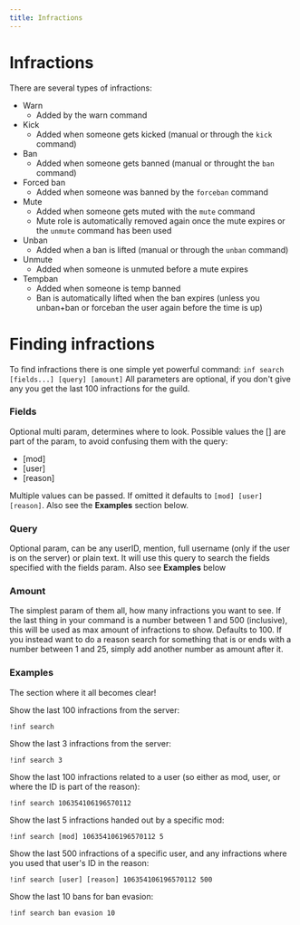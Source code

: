 ```yaml
---
title: Infractions
---
```

# Infractions

There are several types of infractions:

- Warn
    - Added by the warn command
- Kick
    - Added when someone gets kicked (manual or through the `kick` command) 
- Ban
    - Added when someone gets banned (manual or throught the `ban` command)
- Forced ban
    - Added when someone was banned by the ``forceban`` command
- Mute
    - Added when someone gets muted with the ``mute`` command
    - Mute role is automatically removed again once the mute expires or the ``unmute`` command has been used   
- Unban
    - Added when a ban is lifted (manual or through the ``unban`` command)
- Unmute
    - Added when someone is unmuted before a mute expires
- Tempban
    - Added when someone is temp banned
    - Ban is automatically lifted when the ban expires (unless you unban+ban or forceban the user again before the time is up)
    
    
# Finding infractions
To find infractions there is one simple yet powerful command: ``inf search [fields...] [query] [amount]``
All parameters are optional, if you don't give any you get the last 100 infractions for the guild.
### Fields
Optional multi param, determines where to look.
Possible values the [] are part of the param, to avoid confusing them with the query:
- [mod]
- [user]
- [reason]

Multiple values can be passed. If omitted it defaults to ``[mod] [user] [reason]``.
Also see the **Examples** section below.

### Query
Optional param, can be any userID, mention, full username (only if the user is on the server) or plain text.
It will use this query to search the fields specified with the fields param. Also see **Examples** below

### Amount
The simplest param of them all, how many infractions you want to see. If the last thing in your command is a number between 1 and 500 (inclusive), this will be used as max amount of infractions to show. Defaults to 100.
If you instead want to do a reason search for something that is or ends with a number between 1 and 25, simply add another number as amount after it.

### Examples
The section where it all becomes clear!

Show the last 100 infractions from the server:
```
!inf search
```

Show the last 3 infractions from the server:
```
!inf search 3
```

Show the last 100 infractions related to a user (so either as mod, user, or where the ID is part of the reason):
```
!inf search 106354106196570112
```

Show the last 5 infractions handed out by a specific mod:
```
!inf search [mod] 106354106196570112 5
```

Show the last 500 infractions of a specific user, and any infractions where you used that user's ID in the reason:
```
!inf search [user] [reason] 106354106196570112 500
```

Show the last 10 bans for ban evasion:
```
!inf search ban evasion 10
```
